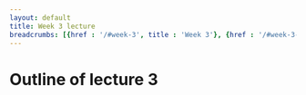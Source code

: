 ```yaml
---
layout: default
title: Week 3 lecture
breadcrumbs: [{href : '/#week-3', title : 'Week 3'}, {href : '/#week-3-day-2', title : 'Day 2'}]
---
```


Outline of lecture 3
====================
